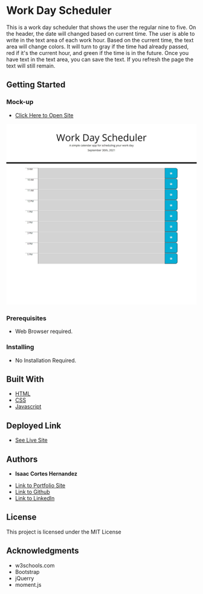 # Work Day Scheduler

This is a work day scheduler that shows the user the regular nine to five. On the header, the date will changed based on current time. The user is able to write in the text area of each work hour. Based on the current time, the text area will change colors. It will turn to gray if the time had already passed, red if it's the current hour, and green if the time is in the future. Once you have text in the text area, you can save the text. If you refresh the page the text will still remain.

## Getting Started

### Mock-up
* [Click Here to Open Site](https://icortes.github.io/work-day-scheduler/)

![picture of website](./assets/img/Screenshot.jpg)

### Prerequisites

* Web Browser required.

### Installing

* No Installation Required.

## Built With

* [HTML](https://developer.mozilla.org/en-US/docs/Web/HTML)
* [CSS](https://developer.mozilla.org/en-US/docs/Web/CSS)
* [Javascript](https://developer.mozilla.org/en-US/docs/Web/JavaScript)

## Deployed Link

* [See Live Site](https://icortes.github.io/work-day-scheduler/)


## Authors

* **Isaac Cortes Hernandez** 

- [Link to Portfolio Site](https://icortes.github.io/my-first-portfolio/)
- [Link to Github](https://github.com/icortes)
- [Link to LinkedIn](https://www.linkedin.com/in/cortes-isaac)

## License

This project is licensed under the MIT License 

## Acknowledgments

* w3schools.com
* Bootstrap
* jQuerry
* moment.js
